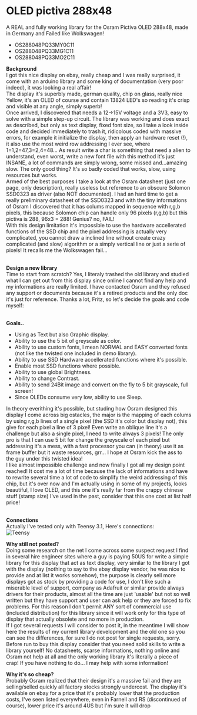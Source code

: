 # OLED pictiva 288x48
A REAL and fully working library for the Osram Pictiva OLED 288x48, made in Germany and Failed like Wolkswagen!<br>

- OS288048PQ33MY0C11
- OS288048PQ33MG1C11
- OS288048PQ33MO2C11

<b>Background</b><br>
I got this nice display on ebay, really cheap and I was really surprised, it come with an arduino library and some king of documentation (very poor indeed), it was looking a real affair!<br>
The display it's superbly made, german quality, chip on glass, really nice Yellow, it's an OLED of course and contain 13824 LED's so reading it's crisp and visible at any angle, simply superb!<br>
Once arrived, I discovered that needs a 12->15V voltage and a 3V3, easy to solve with a simple step-up circuit. The library was working and does exact as described, but only as text display, fixed font size, so I take a look inside code and decided immediately to trash it, ridicolous coded with massive errors, for example it initialize the display, then apply an hardware reset (!), it also use the most weird row addressing I ever see, where 1=1,2=47,3=2,4=48... As result write a char is something that need a alien to understand, even worst, write a new font file with this method it's just INSANE,  a lot of commands are simply wrong, some missed and...amazing slow. The only good thing? It's so badly coded that works, slow, using resources but works.<br>
Armed of the best purposes I take a look at the Osram datasheet (just one page, only description), really useless but reference to an obscure Solomon SSD0323 as driver (also NOT documented). I had an hard time to get a really preliminary datasheet of the SSD0323 and with the tiny informations of Osram I discovered that it has colums mapped in sequence with r,g,b pixels, this because Solomon chip can handle only 96 pixels (r,g,b) but this pictiva is 288, 96x3 = 288! Genius? no, FAIL!<br>
With this design limitation it's impossible to use the hardware accellerated functions of the SSD chip and the pixel addressing is actually very complicated, you cannot draw a inclined line without create crazy complicated (and slow) algorithm or a simply vertical line or just a serie of pixels! It recalls me the Wolkswagen fail...<br><br>

<b>Design a new library</b><br>
Time to start from scratch? Yes, I literaly trashed the old library and studied what I can get out from this display since online I cannot find any help and my informations are really limited. I have contacted Osram and they refused any support or documents because it's a retired products and the only doc it's just for reference. Thanks a lot, Fritz, so let's decide the goals and code myself:<br><br>

<b>Goals..</b><br>
 - Using as Text but also Graphic display.
 - Ability to use the 5 bit of greyscale as color.
 - Ability to use custom fonts, I mean NORMAL and EASY converted fonts (not like the twisted one included in demo library).
 - Ability to use SSD Hardware accellerated functions where it's possible.
 - Enable most SSD functions where possible.
 - Ability to use global Brightness.
 - Ability to change Contrast.
 - Ability to send 24Bit image and convert on the fly to 5 bit grayscale, full screen!
 - Since OLEDs consume very low, ability to use Sleep.

In theory everithing it's possible, but studing how Osram designed this display I come across big ostacles, the major is the mapping of each colums by using r,g,b lines of a single pixel (the SSD it's color but display not), this give for each pixel a line of 3 pixel! Even write an oblique line it's a challenge but also a single pixel, I need to write always 3 pixels! The only pro is that I can use 5 bit for change the greyscale of each pixel but addressing it's a mess, with a fast processor you can (in theory) use it as frame buffer but it waste resources, grr... I hope at Osram kick the ass to the guy under this twisted idea!<br>
I like almost impossible challenge and now finally I got all my design point reached! It cost me a lot of time because the lack of informations and have to rewrite several time a lot of code to simplify the weird addressing of this chip, but it's over now and I'm actually using in some of my projects, looks beautiful, I love OLED, and this one it's really far from the crappy chinese stuff (stamp size) I've used in the past, consider that this one cost at list half price!<br><br>

<b>Connections</b><br>
Actually I've tested only with Teensy 3.1, Here's connections:<br>
![Teensy](https://github.com/sumotoy/OLED_pictivaWide/blob/master/docs/pictivaTeensy.png)
<br>

<b>Why still not posted?</b><br>
Doing some research on the net I come across some suspect request I find in several hire engineer sites where a guy is paying 50US for write a simple library for this display that act as text display, very similar to the library I got with the display (nothing to say to the ebay display vendor, he was nice to provide and at list it works somehow), the purpose is clearly sell more displays got as stock by providing a code for use, I don't like such a miserable level of support, company as Adafruit or similar provide always drivers for their products, almost all the time are just 'usable' but not so well written but they have support and user can ask help or they are forced to fix problems. For this reason I don't permit ANY sort of commercial use (included distribution) for this library since it will work only for this type of display that actually obsolete and no more in production.<br>
If I got several requests I will consider to post it, in the meantime I will show here the results of my current library development and the old one so you can see the differences, for sure I do not post for single requests, sorry.<br>
Before run to buy this display consider that you need solid skills to write a library yourself! No datasheets, scarse informations, nothing online and Osram not help at all and the only working library it's literally a piece of crap! If you have nothing to do... I may help with some information!<br>

<b>Why it's so cheap?</b><br>
Probably Osram realized that their design it's a massive fail and they are selling/selled quickly all factory stocks strongly undercost. The display it's available on ebay for a price that it's probably lower that the production costs, I've seen listed everywhere, even in Farnell and RS (discontinued of course), lower price it's around 4US but I'm sure it will drop<br>
